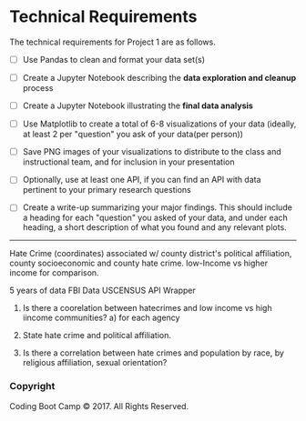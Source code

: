 ﻿# Technical Requirements

The technical requirements for Project 1 are as follows.

* [ ] Use Pandas to clean and format your data set(s)

* [ ] Create a Jupyter Notebook describing the **data exploration and cleanup** process

* [ ] Create a Jupyter Notebook illustrating the **final data analysis**

* [ ] Use Matplotlib to create a total of 6-8 visualizations of your data (ideally, at least 2 per "question" you ask of your data(per person))

* [ ] Save PNG images of your visualizations to distribute to the class and instructional team, and for inclusion in your presentation

* [ ] Optionally, use at least one API, if you can find an API with data pertinent to your primary research questions

* [ ] Create a write-up summarizing your major findings. This should include a heading for each "question" you asked of your data, and under each heading, a short description of what you found and any relevant plots.

- - -

Hate Crime (coordinates) associated w/ county district's political affiliation, 
county socioeconomic and county hate crime.
low-Income vs higher income for comparison.

5 years of data
FBI Data
USCENSUS API Wrapper

1) Is there a coorelation between hatecrimes and low income vs high iincome communities?
	a) for each agency
2) State hate crime and political affiliation.
	
3) Is there a correlation between hate crimes and population by race, by religious affiliation, sexual orientation?


### Copyright

Coding Boot Camp © 2017. All Rights Reserved.